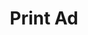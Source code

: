 ---
title: Print Ad
class: print-ad
image_path: /assets/images/products/print-ad.jpg
target_path: /platform/ad/print/
devices_path: /platform?website=demos.ownlocal.com/platform/ad/print/&fullscreen=false&desktop-only=false
---